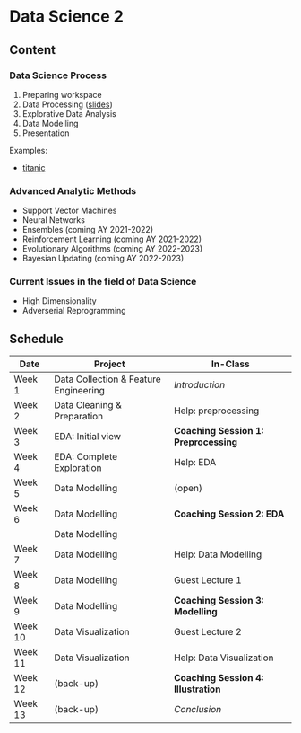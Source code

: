 # Data Science 2

## Content

### Data Science Process

1. Preparing workspace
2. Data Processing ([slides](steps/step2/slides-ds2-step2-processing.html))
3. Explorative Data Analysis
4. Data Modelling
5. Presentation

Examples:
* [titanic](steps/examples/titanic.ipynb)


### Advanced Analytic Methods

* Support Vector Machines
* Neural Networks
* Ensembles (coming AY 2021-2022)
* Reinforcement Learning (coming AY 2021-2022)
* Evolutionary Algorithms (coming AY 2022-2023)
* Bayesian Updating (coming AY 2022-2023)

### Current Issues in the field of Data Science

* High Dimensionality
* Adverserial Reprogramming

## Schedule



| Date          | Project                                | In-Class                              |
| ------------- | -------------                          | -------------                         |
| Week 1        | Data Collection & Feature Engineering  | *Introduction*                        |
| Week 2        | Data Cleaning & Preparation            | Help: preprocessing                   |
| Week 3        | EDA: Initial view                      | **Coaching Session 1: Preprocessing** |
| Week 4        | EDA: Complete Exploration              | Help: EDA                             |
| Week 5        | Data Modelling                         | (open)                                |
| Week 6        | Data Modelling                         | **Coaching Session 2: EDA**           |
|               | Data Modelling                         |                                       |
| Week 7        | Data Modelling                         | Help: Data Modelling                  |
| Week 8        | Data Modelling                         | Guest Lecture 1                       |
| Week 9        | Data Modelling                         | **Coaching Session 3: Modelling**     |
| Week 10       | Data Visualization                     | Guest Lecture 2                       |
| Week 11       | Data Visualization                     | Help: Data Visualization              |
| Week 12       | (back-up)                              | **Coaching Session 4: Illustration**  |
| Week 13       | (back-up)                              | *Conclusion*                          |


<!--

## Project

Students choose one of the following projects:
-->

